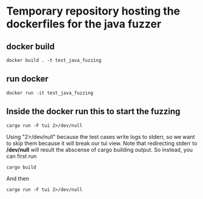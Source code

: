 
# Temporary repository hosting the dockerfiles for the java fuzzer


## docker build

    docker build . -t test_java_fuzzing

## run docker

    docker run -it test_java_fuzzing


## Inside the docker run this to start the fuzzing


    cargo run -F tui 2>/dev/null


Using "2>/dev/null" because the test cases write logs to stderr, so we want to skip them 
because it will break our tui view. 
Note that redirecting stderr to **/dev/null** will result the abscense of cargo building output.
So instead, you can first run 

    cargo build


And then

    cargo run -F tui 2>/dev/null